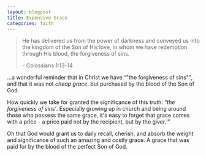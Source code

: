 ```yaml
---
layout: blogpost
title: Expensive Grace
categories: faith
---
```


<blockquote>
<p>He has delivered us from the power of darkness and conveyed us into the kingdom of the Son of His love, in whom we have redemption through His blood, the forgiveness of sins.<p>
<p class="citation reference">- Colossians 1:13-14</p>
</blockquote>

<p>...a wonderful reminder that in Christ we have <q>"the forgiveness of sins"</q>, and that it was not <em>cheap grace</em>, but purchased by the blood of the Son of God.</p>

<p>How quickly we take for granted the significance of this truth: <q><em>the forgiveness of sins</em><q>. Especially growing up in church and being around those who possess the same grace, it's easy to forget that grace comes with a price - a price paid not by the recipient, but by the giver.</p>

<p>Oh that God would grant us to daily recall, cherish, and absorb the weight and significance of such an amazing and costly grace. A grace that was paid for by the blood of the perfect Son of God.</p>